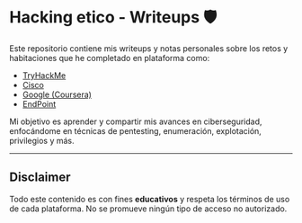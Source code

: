 # Hacking etico - Writeups 🛡️

Este repositorio contiene mis writeups y notas personales sobre los retos y habitaciones que he completado en plataforma como:

-  [TryHackMe](https://tryhackme.com/)
-  [Cisco](https://www.netacad.com/)
-  [Google (Coursera)](https://www.coursera.org/)
-  [EndPoint](https://www.linkedin.com/company/endpoint-sec/posts/?feedView=all)


Mi objetivo es aprender y compartir mis avances en ciberseguridad, enfocándome en técnicas de pentesting, enumeración, explotación, privilegios y más.

---

##  Disclaimer
Todo este contenido es con fines **educativos** y respeta los términos de uso de cada plataforma. No se promueve ningún tipo de acceso no autorizado.
